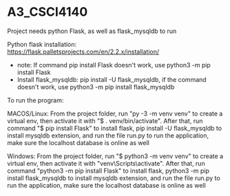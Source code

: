 # A3_CSCI4140

Project needs python Flask, as well as flask_mysqldb to run

Python flask installation: https://flask.palletsprojects.com/en/2.2.x/installation/
* note: If command pip install Flask doesn't work, use python3 -m pip install Flask
* Install flask_mysqldb: pip install -U flask_mysqldb, if the command doesn't work, use python3 -m pip install flask_mysqldb

To run the program:

MACOS/Linux:
From the project folder, run "py -3 -m venv venv" to create a virtual env, then activate it with "$ . venv/bin/activate". After that, run command "$ pip install Flask" to install flask, pip install -U flask_mysqldb to install mysqldb extension, and run the file run.py to run the application, make sure the localhost database is online as well

Windows:
From the project folder, run "$ python3 -m venv venv" to create a virtual env, then activate it with "venv\Scripts\activate". After that, run command "python3 -m pip install Flask" to install flask, python3 -m pip install flask_mysqldb to install mysqldb extension, and run the file run.py to run the application, make sure the localhost database is online as well